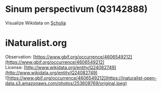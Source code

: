 
Sinum perspectivum (Q3142888)
=============================
  
Visualize Wikidata on [Scholia](https://scholia.toolforge.org/taxon/Q3142888)
# iNaturalist.org
  
Observation: [https://www.gbif.org/occurrence/4606549212](https://www.gbif.org/occurrence/4606549212)  
License: [http://www.wikidata.org/entity/Q24082749](http://www.wikidata.org/entity/Q24082749)  
![https://www.gbif.org/occurrence/4606549212](https://inaturalist-open-data.s3.amazonaws.com/photos/253608769/original.jpeg)